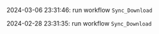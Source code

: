 2024-03-06 23:31:46: run workflow `Sync_Download` 

2024-02-28 23:31:35: run workflow `Sync_Download` 


